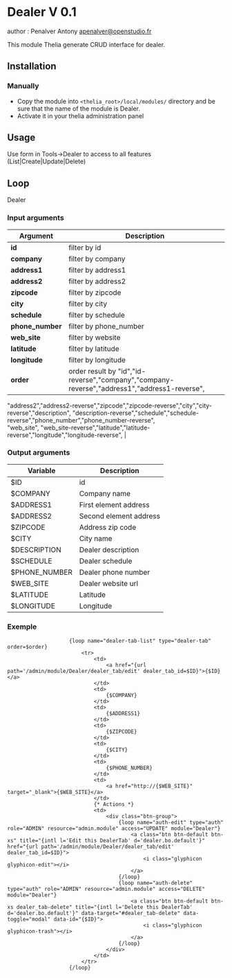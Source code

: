 # Dealer V 0.1

author : Penalver Antony <apenalver@openstudio.fr>

This module Thelia generate CRUD interface for dealer.

## Installation

### Manually

* Copy the module into ```<thelia_root>/local/modules/``` directory and be sure that the name of the module is Dealer.
* Activate it in your thelia administration panel


## Usage

Use form in Tools->Dealer to access to all features (List|Create|Update|Delete)

## Loop

Dealer

### Input arguments

|Argument           |Description                                                                                    |
|---                |---                                                                                            |
|**id**             | filter by id                                                                                  |
|**company**        | filter by company                                                                             |
|**address1**       | filter by address1                                                                            |
|**address2**       | filter by address2                                                                            |
|**zipcode**        | filter by zipcode                                                                             |
|**city**           | filter by city                                                                                |
|**schedule**       | filter by schedule                                                                            |
|**phone_number**   | filter by phone_number                                                                        |
|**web_site**       | filter by website                                                                             |
|**latitude**       | filter by latitude                                                                            |
|**longitude**      | filter by longitude                                                                           |
|**order**          | order result by "id","id-reverse","company","company-reverse","address1","address1-reverse",
 "address2","address2-reverse","zipcode","zipcode-reverse","city","city-reverse","description",
"description-reverse","schedule","schedule-reverse","phone_number","phone_number-reverse",    
"web_site", "web_site-reverse","latitude","latitude-reverse","longitude","longitude-reverse", |


### Output arguments

|Variable       |Description                |
|---            |---                        |
|$ID            | id                        |
|$COMPANY       | Company name              |
|$ADDRESS1      | First element address     |
|$ADDRESS2      | Second element address    |
|$ZIPCODE       | Address zip code          |
|$CITY          | City name                 |
|$DESCRIPTION   | Dealer description        |
|$SCHEDULE      | Dealer schedule           |
|$PHONE_NUMBER  | Dealer phone number       |
|$WEB_SITE      | Dealer website url        |
|$LATITUDE      | Latitude                  |
|$LONGITUDE     | Longitude                 |


### Exemple
```
                    {loop name="dealer-tab-list" type="dealer-tab" order=$order}
                        <tr>
                            <td>
                                <a href="{url path='/admin/module/Dealer/dealer_tab/edit' dealer_tab_id=$ID}">{$ID}</a>
                            </td>
                            <td>
                                {$COMPANY}
                            </td>
                            <td>
                                {$ADDRESS1}
                            </td>
                            <td>
                                {$ZIPCODE}
                            </td>
                            <td>
                                {$CITY}
                            </td>
                            <td>
                                {$PHONE_NUMBER}
                            </td>
                            <td>
                                <a href="http://{$WEB_SITE}" target="_blank">{$WEB_SITE}</a>
                            </td>
                            {* Actions *}
                            <td>
                                <div class="btn-group">
                                    {loop name="auth-edit" type="auth" role="ADMIN" resource="admin.module" access="UPDATE" module="Dealer"}
                                        <a class="btn btn-default btn-xs" title="{intl l='Edit this DealerTab' d='dealer.bo.default'}"  href="{url path='/admin/module/Dealer/dealer_tab/edit' dealer_tab_id=$ID}">
                                            <i class="glyphicon glyphicon-edit"></i>
                                        </a>
                                    {/loop}
                                    {loop name="auth-delete" type="auth" role="ADMIN" resource="admin.module" access="DELETE" module="Dealer"}
                                        <a class="btn btn-default btn-xs dealer_tab-delete" title="{intl l='Delete this DealerTab' d='dealer.bo.default'}" data-target="#dealer_tab-delete" data-toggle="modal" data-id="{$ID}">
                                            <i class="glyphicon glyphicon-trash"></i>
                                        </a>
                                    {/loop}
                                </div>
                            </td>
                        </tr>
                    {/loop}
```

